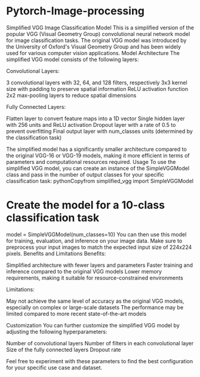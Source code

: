 # Pytorch-Image-processing
Simplified VGG Image Classification Model
This is a simplified version of the popular VGG (Visual Geometry Group) convolutional neural network model for image classification tasks. The original VGG model was introduced by the University of Oxford's Visual Geometry Group and has been widely used for various computer vision applications.
Model Architecture
The simplified VGG model consists of the following layers:

Convolutional Layers:

3 convolutional layers with 32, 64, and 128 filters, respectively
3x3 kernel size with padding to preserve spatial information
ReLU activation function
2x2 max-pooling layers to reduce spatial dimensions


Fully Connected Layers:

Flatten layer to convert feature maps into a 1D vector
Single hidden layer with 256 units and ReLU activation
Dropout layer with a rate of 0.5 to prevent overfitting
Final output layer with num_classes units (determined by the classification task)



The simplified model has a significantly smaller architecture compared to the original VGG-16 or VGG-19 models, making it more efficient in terms of parameters and computational resources required.
Usage
To use the simplified VGG model, you can create an instance of the SimpleVGGModel class and pass in the number of output classes for your specific classification task:
pythonCopyfrom simplified_vgg import SimpleVGGModel

# Create the model for a 10-class classification task
model = SimpleVGGModel(num_classes=10)
You can then use this model for training, evaluation, and inference on your image data. Make sure to preprocess your input images to match the expected input size of 224x224 pixels.
Benefits and Limitations
Benefits:

Simplified architecture with fewer layers and parameters
Faster training and inference compared to the original VGG models
Lower memory requirements, making it suitable for resource-constrained environments

Limitations:

May not achieve the same level of accuracy as the original VGG models, especially on complex or large-scale datasets
The performance may be limited compared to more recent state-of-the-art models

Customization
You can further customize the simplified VGG model by adjusting the following hyperparameters:

Number of convolutional layers
Number of filters in each convolutional layer
Size of the fully connected layers
Dropout rate

Feel free to experiment with these parameters to find the best configuration for your specific use case and dataset.
